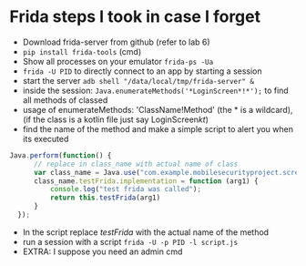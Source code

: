 # Frida steps I took in case I forget

- Download frida-server from github (refer to lab 6)
- `pip install frida-tools` (cmd)
- Show all processes on your emulator `frida-ps -Ua`
- `frida -U PID` to directly connect to an app by starting a session
- start the server `adb shell "/data/local/tmp/frida-server" &`
- inside the session: ```Java.enumerateMethods('*LoginScreen*!*');``` to find all methods of classed
- usage of enumerateMethods: 'ClassName!Method' (the * is a wildcard), (if the class is a kotlin file just say LoginScreen*kt*)
- find the name of the method and make a simple script to alert you when its executed
```js 
Java.perform(function() {
      // replace in class_name with actual name of class
      var class_name = Java.use("com.example.mobilesecurityproject.screens.LoginScreenKt");
      class_name.testFrida.implementation = function (arg1) {
          console.log("test frida was called");
          return this.testFrida(arg1)
      }
  });
```
- In the script replace *testFrida* with the actual name of the method
- run a session with a script `frida -U -p PID -l script.js`
- EXTRA: I suppose you need an admin cmd